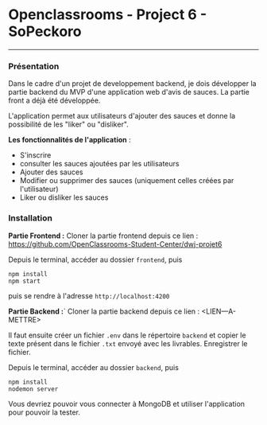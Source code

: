 # Openclassrooms - Project 6 - SoPeckoro
***
### Présentation
Dans le cadre d'un projet de developpement backend, je dois développer la partie backend du MVP d'une application web d'avis de sauces. La partie front a déjà été développée.

L'application permet aux utilisateurs d'ajouter des sauces et donne la possibilité de les "liker" ou "disliker".

**Les fonctionnalités de l'application** :
- S'inscrire
- consulter les sauces ajoutées par les utilisateurs
- Ajouter des sauces
- Modifier ou supprimer des sauces (uniquement celles créées par l'utilisateur)
- Liker ou disliker les sauces


### Installation

**Partie Frontend :**
Cloner la partie frontend depuis ce lien : <https://github.com/OpenClassrooms-Student-Center/dwj-projet6>

Depuis le terminal, accéder au dossier `frontend`, puis
```
npm install
npm start
```
puis se rendre à l'adresse `http://localhost:4200`


**Partie Backend :**`
Cloner la partie backend depuis ce lien : <LIEN—A-METTRE>

Il faut ensuite créer un fichier `.env` dans le répertoire `backend` et copier le texte présent dans le fichier `.txt` envoyé avec les livrables. Enregistrer le fichier.

Depuis le terminal, accéder au dossier `backend`, puis
```
npm install
nodemon server
```

Vous devriez pouvoir vous connecter à MongoDB et utiliser l'application pour pouvoir la tester.